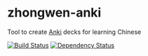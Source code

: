 zhongwen-anki
=============

Tool to create [Anki](https://apps.ankiweb.net/) decks for learning Chinese

[![Build Status](https://travis-ci.org/arminha/zhongwen-anki.svg?branch=master)](https://travis-ci.org/arminha/zhongwen-anki)
[![Dependency Status](https://deps.rs/repo/github/arminha/zhongwen-anki/status.svg)](https://deps.rs/repo/github/arminha/zhongwen-anki)
